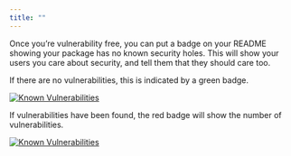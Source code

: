 ```yaml
---
title: ""
---
```


Once you’re vulnerability free, you can put a badge on your README showing your package has no known security holes. This will show your users you care about security, and tell them that they should care too.

If there are no vulnerabilities, this is indicated by a green badge.

<a class="link--unstyled" href="https://snyk.io/test/npm/name"><img src="https://snyk.io/test/npm/name/badge.svg" alt="Known Vulnerabilities" data-canonical-src="https://snyk.io/test/npm/name/" style="max-width:100%;"></a>

If vulnerabilities have been found, the red badge will show the number of vulnerabilities.

<a class="link--unstyled" href="https://snyk.io/test/github/snyk/goof"><img src="https://snyk.io/test/github/snyk/goof/badge.svg" alt="Known Vulnerabilities" data-canonical-src="https://snyk.io/test/github/snyk/goof" style="max-width:100%;"></a>
